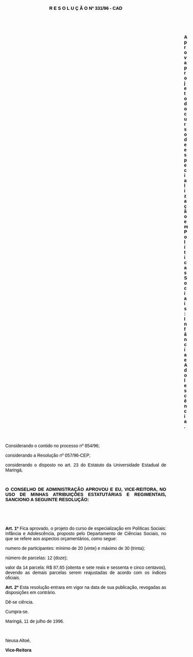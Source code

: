 <BODY TEXT="#000000">

<B><FONT FACE="Arial"><P ALIGN="CENTER">R E S O L U &Ccedil; &Atilde; O Nº 331/96 - CAD</P>
</B><P ALIGN="JUSTIFY"></P>
<P ALIGN="JUSTIFY">&nbsp;</P>
<P ALIGN="JUSTIFY">&nbsp;</P><DIR>
<DIR>
<DIR>
<DIR>
<DIR>
<DIR>
<DIR>
<DIR>
<DIR>
<DIR>
<DIR>
<DIR>
<DIR>
<DIR>

<B><P ALIGN="JUSTIFY">Aprova projeto do curso de especializa&ccedil;&atilde;o em Pol&iacute;ticas Sociais: Inf&acirc;ncia e Adolesc&ecirc;ncia.</P>
</B><P ALIGN="JUSTIFY"></P>
<P ALIGN="JUSTIFY">&nbsp;</P></DIR>
</DIR>
</DIR>
</DIR>
</DIR>
</DIR>
</DIR>
</DIR>
</DIR>
</DIR>
</DIR>
</DIR>
</DIR>
</DIR>

<P ALIGN="JUSTIFY">Considerando o contido no processo nº 854/96; </P>
<P ALIGN="JUSTIFY">considerando a Resolu&ccedil;&atilde;o nº 057/96-CEP;</P>
<P ALIGN="JUSTIFY">considerando o disposto no art. 23 do Estatuto da Universidade Estadual de Maring&aacute;,</P>
<P ALIGN="JUSTIFY"></P>
<P ALIGN="JUSTIFY">&nbsp;</P>
<B><P ALIGN="JUSTIFY">O CONSELHO DE ADMINISTRA&Ccedil;&Atilde;O APROVOU E EU, VICE-REITORA, NO USO DE MINHAS ATRIBUI&Ccedil;&Otilde;ES ESTATUT&Aacute;RIAS E REGIMENTAIS, SANCIONO A SEGUINTE RESOLU&Ccedil;&Atilde;O:</P>
<P ALIGN="JUSTIFY"></P>
<P ALIGN="JUSTIFY">&nbsp;</P>
<P ALIGN="JUSTIFY">&nbsp;</P>
<P ALIGN="JUSTIFY">Art. 1º</B> Fica aprovado, o projeto do curso de especializa&ccedil;&atilde;o em Pol&iacute;ticas Sociais: Inf&acirc;ncia e Adolesc&ecirc;ncia, proposto pelo Departamento de Ci&ecirc;ncias Sociais, no que se refere aos aspectos or&ccedil;ament&aacute;rios, como segue:</P>
<P ALIGN="JUSTIFY">numero de participantes: m&iacute;nimo de 20 (vinte) e m&aacute;ximo de 30 (trinta);</P>
<P ALIGN="JUSTIFY">n&uacute;mero de parcelas: 12 (doze);</P>
<P ALIGN="JUSTIFY">valor da 14 parcela: R$ 87,65 (oitenta e sete reais e sessenta e cinco centavos), devendo as demais parcelas serem reajustadas de acordo com os &iacute;ndices oficiais.</P>
<B><P ALIGN="JUSTIFY">Art. 2º</B> Esta resolu&ccedil;&atilde;o entrara em vigor na data de sua publica&ccedil;&atilde;o, revogadas as disposi&ccedil;&otilde;es em contr&aacute;rio.</P>
<P ALIGN="JUSTIFY">D&ecirc;-se ci&ecirc;ncia.</P>
<P ALIGN="JUSTIFY">Cumpra-se.</P>
<P ALIGN="JUSTIFY"></P>
<P ALIGN="JUSTIFY">Maring&aacute;, 11 de julho de 1996.</P>
<P ALIGN="JUSTIFY"></P>
<P ALIGN="JUSTIFY">&nbsp;</P>
<P ALIGN="JUSTIFY">Neusa Alto&eacute;,</P>
<B><P ALIGN="JUSTIFY">Vice-Reitora </P></B></FONT></BODY>
